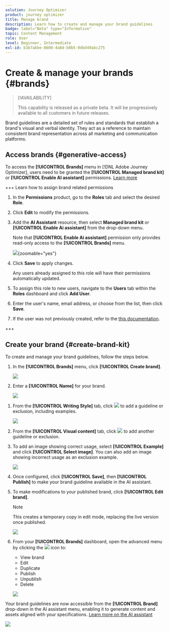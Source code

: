 ```yaml
---
solution: Journey Optimizer
product: journey optimizer
title: Manage brand
description: Learn how to create and manage your brand guidelines
badge: label="Beta" type="Informative"
topic: Content Management
role: User
level: Beginner, Intermediate
exl-id: b1b7abbe-8600-4a8d-b0b5-0dbd49abc275
---
```

# Create & manage your brands {#brands}

>[!AVAILABILITY]
>
>This capability is released as a private beta. It will be progressively available to all customers in future releases.

Brand guidelines are a detailed set of rules and standards that establish a brand's visual and verbal identity. They act as a reference to maintain consistent brand representation across all marketing and communication platforms.

<!--Upload feature currently behind feature flag--

In [!DNL Journey Optimizer], you now have the option to manually input and organize your brand details or upload brand guideline documents for automatic information extraction.-->

## Access brands {#generative-access}

To access the **[!UICONTROL Brands]** menu in [!DNL Adobe Journey Optimizer], users need to be granted the **[!UICONTROL Managed brand kit]** or **[!UICONTROL Enable AI assistant]** permissions. [Learn more](../administration/permissions.md)

+++  Learn how to assign brand related permissions

1. In the **Permissions** product, go to the **Roles** tab and select the desired **Role**.

1. Click **Edit** to modify the permissions.

1. Add the **AI Assistant** resource, then select **Managed brand kit** or **[!UICONTROL Enable Ai assistant]** from the drop-down menu. 

    Note that **[!UICONTROL Enable Ai assistant]** permission only provides read-only access to the **[!UICONTROL Brands]** menu.

    ![](assets/brands-permission.png){zoomable="yes"}

1. Click **Save** to apply changes.

    Any users already assigned to this role will have their permissions automatically updated.

1. To assign this role to new users, navigate to the **Users** tab within the **Roles** dashboard and click **Add User**.

1. Enter the user's name, email address, or choose from the list, then click **Save**.

1. If the user was not previously created, refer to the [this documentation](https://experienceleague.adobe.com/en/docs/experience-platform/access-control/abac/permissions-ui/users).

+++

## Create your brand {#create-brand-kit}

To create and manage your brand guidelines, follow the steps below.

<!--Upload feature currently behind feature flag--

To create and manage your Brand guideline, you can either enter the details yourself, or upload your brand guidelines document to have the information extracted automatically:-->

1. In the **[!UICONTROL Brands]** menu, click **[!UICONTROL Create brand]**.

    ![](assets/brands-1.png)

1. Enter a **[!UICONTROL Name]** for your brand<!--and a **[!UICONTROL Description]** to your brand guideline-->.

    ![](assets/brands-2-temp.png)

<!--Upload feature currently behind feature flag so hidden from doc - should be available again by EOM (Feb)--

1. Drag and drop or select your file to upload your brand guidelines and extract automatically relevant brand information. Click **[!UICONTROL Create brand]**.

    The information extraction process now begins. Note that it may take several minutes to complete.

    ![](assets/brands-2.png)

1. Your Content and visual creation standards are now automatically populated. Browse through the different tabs to adapt the information as needed.

-->

1. From the **[!UICONTROL Writing Style]** tab, click ![](assets/do-not-localize/Smock_Add_18_N.svg) to add a guideline or exclusion, including examples.

    ![](assets/brands-3.png)

1. From the **[!UICONTROL Visual content]** tab, click ![](assets/do-not-localize/Smock_Add_18_N.svg) to add another guideline or exclusion. 

1. To add an image showing correct usage, select **[!UICONTROL Example]** and click **[!UICONTROL Select image]**. You can also add an image showing incorrect usage as an exclusion example.

    ![](assets/brands-4.png)

1. Once configured, click **[!UICONTROL Save]**, then **[!UICONTROL Publish]** to make your brand guideline available in the AI assistant.

1. To make modifications to your published brand, click **[!UICONTROL Edit brand]**. 

    >[!NOTE]
    >
    >This creates a temporary copy in edit mode, replacing the live version once published.

    ![](assets/brands-8.png)

1. From your **[!UICONTROL Brands]** dashboard, open the advanced menu by clicking the ![](assets/do-not-localize/Smock_More_18_N.svg) icon to: 

    * View brand
    * Edit
    * Duplicate
    * Publish
    * Unpublish
    * Delete

    ![](assets/brands-6.png)

Your brand guidelines are now accessible from the **[!UICONTROL Brand]** drop-down in the AI assistant menu, enabling it to generate content and assets aligned with your specifications. [Learn more on the AI assistant](gs-generative.md)

![](assets/brands-7.png)
